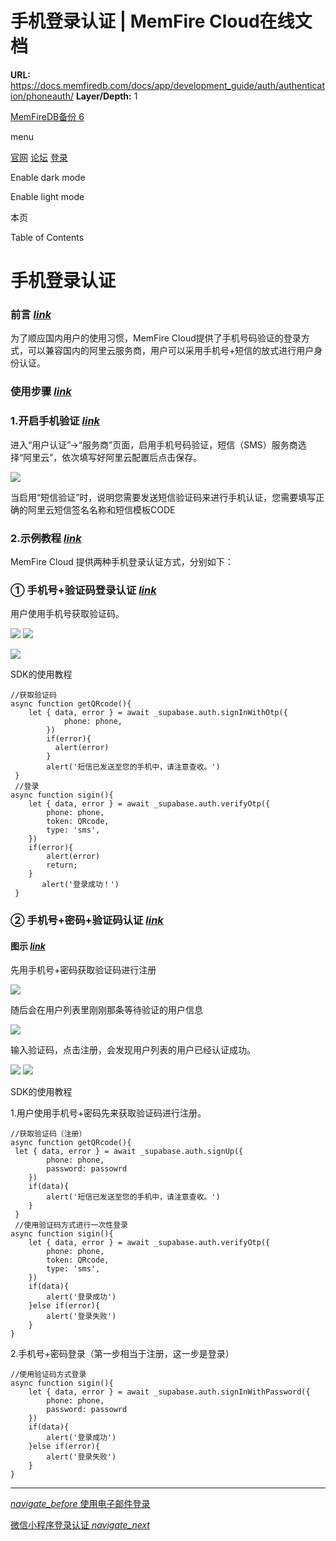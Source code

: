 # 手机登录认证 | MemFire Cloud在线文档

**URL:** https://docs.memfiredb.com/docs/app/development_guide/auth/authentication/phoneauth/
**Layer/Depth:** 1

[MemFireDB备份 6](/)

menu

[官网](https://memfiredb.com/)
[论坛](https://community.memfiredb.com/)
[登录](https://cloud.memfiredb.com/auth/login)

Enable dark mode

Enable light mode

本页

Table of Contents

# 手机登录认证

### 前言 [*link*](#%e5%89%8d%e8%a8%80)

为了顺应国内用户的使用习惯，MemFire Cloud提供了手机号码验证的登录方式，可以兼容国内的阿里云服务商，用户可以采用手机号+短信的放式进行用户身份认证。

### 使用步骤 [*link*](#%e4%bd%bf%e7%94%a8%e6%ad%a5%e9%aa%a4)

### 1.开启手机验证 [*link*](#1%e5%bc%80%e5%90%af%e6%89%8b%e6%9c%ba%e9%aa%8c%e8%af%81)

进入“用户认证”->“服务商”页面，启用手机号码验证，短信（SMS）服务商选择“阿里云”，依次填写好阿里云配置后点击保存。

![](../../../../img/phoneauth1.png)

当启用“短信验证”时，说明您需要发送短信验证码来进行手机认证，您需要填写正确的阿里云短信签名名称和短信模板CODE

### 2.示例教程 [*link*](#2%e7%a4%ba%e4%be%8b%e6%95%99%e7%a8%8b)

MemFire Cloud 提供两种手机登录认证方式，分别如下：

### ① 手机号+验证码登录认证 [*link*](#-%e6%89%8b%e6%9c%ba%e5%8f%b7%e9%aa%8c%e8%af%81%e7%a0%81%e7%99%bb%e5%bd%95%e8%ae%a4%e8%af%81)

用户使用手机号获取验证码。

![](../../../../img/phoneauth2.png)
![](../../../../img/phoneauth3.png)

![](../../../../img/phoneauth4.png)

SDK的使用教程

```
//获取验证码
async function getQRcode(){
    let { data, error } = await _supabase.auth.signInWithOtp({
            phone: phone,
        })
        if(error){
          alert(error)
        }
        alert('短信已发送至您的手机中，请注意查收。')
 }
 //登录
async function sigin(){
    let { data, error } = await _supabase.auth.verifyOtp({
        phone: phone,
        token: QRcode,
        type: 'sms',
    })
    if(error){
        alert(error)
        return;
    }
       alert('登录成功！')
 }
```

### ② 手机号+密码+验证码认证 [*link*](#-%e6%89%8b%e6%9c%ba%e5%8f%b7%e5%af%86%e7%a0%81%e9%aa%8c%e8%af%81%e7%a0%81%e8%ae%a4%e8%af%81)

#### 图示 [*link*](#%e5%9b%be%e7%a4%ba)

先用手机号+密码获取验证码进行注册

![](../../../../img/phoneauth5.png)

随后会在用户列表里刚刚那条等待验证的用户信息

![](../../../../img/phoneauth6.png)

输入验证码，点击注册，会发现用户列表的用户已经认证成功。

![](../../../../img/phoneauth7.png)
![](../../../../img/phoneauth8.png)

SDK的使用教程

1.用户使用手机号+密码先来获取验证码进行注册。

```
//获取验证码（注册）
async function getQRcode(){
 let { data, error } = await _supabase.auth.signUp({
        phone: phone,
        password: passowrd
    })
    if(data){
        alert('短信已发送至您的手机中，请注意查收。')
    }
 }
 //使用验证码方式进行一次性登录
async function sigin(){
    let { data, error } = await _supabase.auth.verifyOtp({
        phone: phone,
        token: QRcode,
        type: 'sms',
    })
    if(data){
        alert('登录成功')
    }else if(error){
        alert('登录失败')
    }
}
```

2.手机号+密码登录（第一步相当于注册，这一步是登录）

```
//使用验证码方式登录
async function sigin(){
    let { data, error } = await _supabase.auth.signInWithPassword({
        phone: phone,
        password: passowrd
    })
    if(data){
        alert('登录成功')
    }else if(error){
        alert('登录失败')
    }
}
```

---

[*navigate\_before* 使用电子邮件登录](/docs/app/development_guide/auth/authentication/auth-email/)

[微信小程序登录认证 *navigate\_next*](/docs/app/development_guide/auth/authentication/wechatauth/)